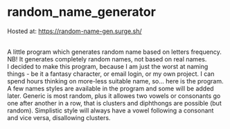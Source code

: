 # random_name_generator

Hosted at: https://random-name-gen.surge.sh/

<br>
A little program which generates random name based on letters frequency.
<br>
NB! It generates completely random names, not based on real names.
<br>
I decided to make this program, because I am just the worst at naming things - be it a fantasy character, or email login, or my own project. I can spend hours thinking on more-less suitable name, so... here is the program.
<br>
A few names styles are available in the program and some will be added later. Generic is most random, plus it allowes two vowels or consonants go one after another in a row, that is clusters and diphthongs are possible (but random). Simplistic style will always have a vowel following a consonant and vice versa, disallowing clusters. 

